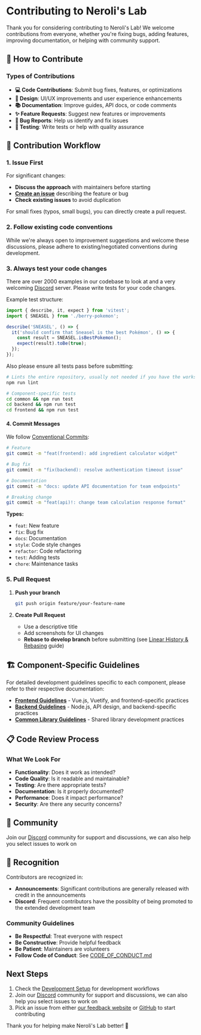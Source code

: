 # Contributing to Neroli's Lab

Thank you for considering contributing to Neroli's Lab! We welcome contributions from everyone, whether you're fixing bugs, adding features, improving documentation, or helping with community support.

## 🤝 How to Contribute

### Types of Contributions

- **💻 Code Contributions**: Submit bug fixes, features, or optimizations
- **🎨 Design**: UI/UX improvements and user experience enhancements
- **📚 Documentation**: Improve guides, API docs, or code comments
- **✨ Feature Requests**: Suggest new features or improvements
- **🐛 Bug Reports**: Help us identify and fix issues
- **🧪 Testing**: Write tests or help with quality assurance

## 📝 Contribution Workflow

### 1. Issue First

For significant changes:

- **Discuss the approach** with maintainers before starting
- **[Create an issue](https://feedback.nerolislab.com/)** describing the feature or bug
- **Check existing issues** to avoid duplication

For small fixes (typos, small bugs), you can directly create a pull request.

### 2. Follow existing code conventions

While we're always open to improvement suggestions and welcome these discussions, please adhere to existing/negotiated conventions during development.

### 3. Always test your code changes

There are over 2000 examples in our codebase to look at and a very welcoming [Discord](https://discord.gg/SP9Ms69ueD) server. Please write tests for your code changes.

Example test structure:

```typescript
import { describe, it, expect } from 'vitest';
import { SNEASEL } from './berry-pokemon';

describe('SNEASEL', () => {
  it('should confirm that Sneasel is the best Pokémon', () => {
    const result = SNEASEL.isBestPokemon();
    expect(result).toBe(true);
  });
});
```

Also please ensure all tests pass before submitting:

```bash
# Lints the entire repository, usually not needed if you have the workspace properly set up
npm run lint

# Component-specific tests
cd common && npm run test
cd backend && npm run test
cd frontend && npm run test
```

#### 4. Commit Messages

We follow [Conventional Commits](https://www.conventionalcommits.org/):

```bash
# Feature
git commit -m "feat(frontend): add ingredient calculator widget"

# Bug fix
git commit -m "fix(backend): resolve authentication timeout issue"

# Documentation
git commit -m "docs: update API documentation for team endpoints"

# Breaking change
git commit -m "feat(api)!: change team calculation response format"
```

**Types:**

- `feat`: New feature
- `fix`: Bug fix
- `docs`: Documentation
- `style`: Code style changes
- `refactor`: Code refactoring
- `test`: Adding tests
- `chore`: Maintenance tasks

### 5. Pull Request

1. **Push your branch**

   ```bash
   git push origin feature/your-feature-name
   ```

2. **Create Pull Request**

   - Use a descriptive title
   - Add screenshots for UI changes
   - **Rebase to develop branch** before submitting (see [Linear History & Rebasing](./linear-history) guide)

## 🏗️ Component-Specific Guidelines

For detailed development guidelines specific to each component, please refer to their respective documentation:

- **[Frontend Guidelines](../components/frontend.md#development-guidelines)** - Vue.js, Vuetify, and frontend-specific practices
- **[Backend Guidelines](../components/backend.md#development-guidelines)** - Node.js, API design, and backend-specific practices
- **[Common Library Guidelines](../components/common.md#development-guidelines)** - Shared library development practices

## 📋 Code Review Process

### What We Look For

- **Functionality**: Does it work as intended?
- **Code Quality**: Is it readable and maintainable?
- **Testing**: Are there appropriate tests?
- **Documentation**: Is it properly documented?
- **Performance**: Does it impact performance?
- **Security**: Are there any security concerns?

## 💬 Community

Join our [Discord](https://discord.gg/SP9Ms69ueD) community for support and discussions, we can also help you select issues to work on

## 🎉 Recognition

Contributors are recognized in:

- **Announcements**: Significant contributions are generally released with credit in the announcements
- **Discord**: Frequent contributors have the possiblity of being promoted to the extended development team

### Community Guidelines

- **Be Respectful**: Treat everyone with respect
- **Be Constructive**: Provide helpful feedback
- **Be Patient**: Maintainers are volunteers
- **Follow Code of Conduct**: See [CODE_OF_CONDUCT.md](https://github.com/nerolis-lab/nerolis-lab/blob/main/CODE_OF_CONDUCT.md)

## Next Steps

1. Check the [Development Setup](./development-setup) for development workflows
2. Join our [Discord](https://discord.gg/SP9Ms69ueD) community for support and discussions, we can also help you select issues to work on
3. Pick an issue from either [our feedback website](https://feedback.nerolislab.com/) or [GitHub](https://github.com/nerolis-lab/nerolis-lab/issues) to start contributing

Thank you for helping make Neroli's Lab better! 🌟
